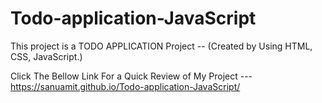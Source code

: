 # Todo-application-JavaScript
This project is a TODO APPLICATION Project -- (Created by Using HTML, CSS, JavaScript.)

Click The Bellow Link For a Quick Review of My Project ---
https://sanuamit.github.io/Todo-application-JavaScript/
